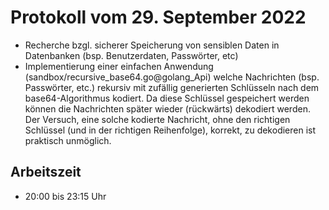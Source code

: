 # Protokoll vom 29. September 2022
- Recherche bzgl. sicherer Speicherung von sensiblen Daten in Datenbanken (bsp. Benutzerdaten, Passwörter, etc)
- Implementierung einer einfachen Anwendung (sandbox/recursive_base64.go@golang_Api) welche Nachrichten (bsp. Passwörter, etc.) rekursiv mit zufällig generierten Schlüsseln nach dem base64-Algorithmus kodiert. Da diese Schlüssel gespeichert werden können die Nachrichten später wieder (rückwärts) dekodiert werden. Der Versuch, eine solche kodierte Nachricht, ohne den richtigen Schlüssel (und in der richtigen Reihenfolge), korrekt, zu dekodieren ist praktisch unmöglich. 

## Arbeitszeit
<!-- { "progress": true, "date": ["22/09/29"] } -->
- 20:00 bis 23:15 Uhr
<!-- { "progress": false } -->
